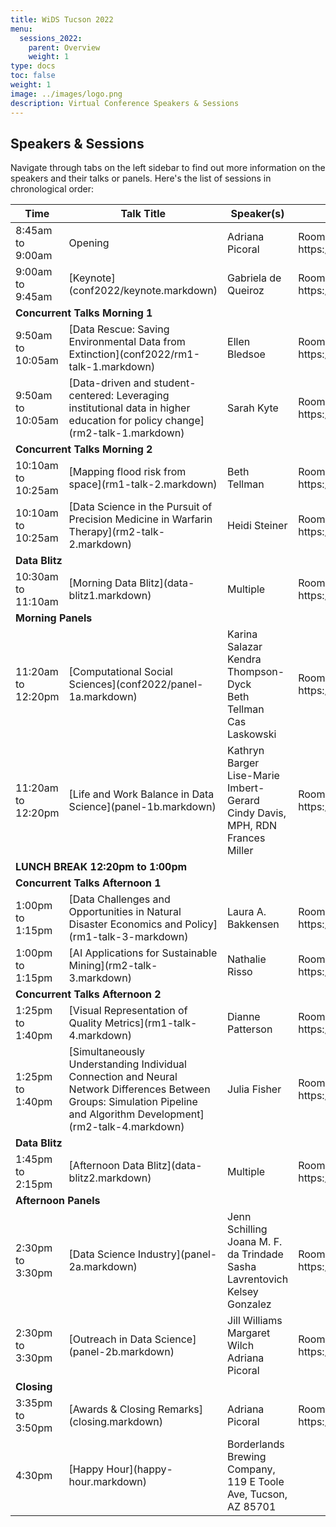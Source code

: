 ```yaml
---
title: WiDS Tucson 2022
menu:
  sessions_2022:
    parent: Overview
    weight: 1
type: docs
toc: false
weight: 1
image: ../images/logo.png
description: Virtual Conference Speakers & Sessions
---
```


## Speakers & Sessions

Navigate through tabs on the left sidebar to find out more information on the speakers and their talks or panels. Here's the list of sessions in chronological order:

<table>
  <thead>
    <tr>
      <th>Time</th>
      <th>Talk Title</th>
      <th>Speaker(s)</th>
      <th>Zoom Link</th>
    </tr>
  </thead>
  <tbody>
    <tr>
      <td>8:45am to 9:00am</td>
      <td>Opening</td>
      <td>Adriana Picoral</td>
      <td>Room A: https://arizona.zoom.us/j/82893028084</td>
    </tr>
    <tr>
      <td>9:00am to 9:45am</td>
      <td>[Keynote](conf2022/keynote.markdown)</td>
      <td>Gabriela de Queiroz</td>
      <td>Room A: https://arizona.zoom.us/j/82893028084</td>
    </tr>
    <tr>
      <td colspan="4"><b>Concurrent Talks Morning 1</b></td>
    </tr>
    <tr>
      <td>9:50am to 10:05am</td>
      <td>[Data Rescue: Saving Environmental Data from Extinction](conf2022/rm1-talk-1.markdown)</td>
      <td>Ellen Bledsoe</td>
      <td>Room A: https://arizona.zoom.us/j/82893028084</td>
    </tr>
    <tr>
      <td>9:50am to 10:05am</td>
      <td>[Data-driven and student-centered: Leveraging institutional data in higher education for policy change](rm2-talk-1.markdown)</td>
      <td>Sarah Kyte</td>
      <td>Room B: https://arizona.zoom.us/j/85853369180</td>
    </tr>
    <tr>
      <td colspan="4"><b>Concurrent Talks Morning 2</b></td>
    </tr>
    <tr>
      <td>10:10am to 10:25am</td>
      <td>[Mapping flood risk from space](rm1-talk-2.markdown)</td>
      <td>Beth Tellman</td>
      <td>Room A: https://arizona.zoom.us/j/82893028084</td>
    </tr>
    <tr>
      <td>10:10am to 10:25am</td>
      <td>[Data Science in the Pursuit of Precision Medicine in Warfarin Therapy](rm2-talk-2.markdown)</td>
      <td>Heidi Steiner</td>
      <td>Room B: https://arizona.zoom.us/j/85853369180</td>
    </tr>
    <tr>
      <td colspan="4"><b>Data Blitz</b></td>
    </tr>
    <tr>
      <td>10:30am to 11:10am</td>
      <td>[Morning Data Blitz](data-blitz1.markdown)</td>
      <td>Multiple</td>
      <td>Room A: https://arizona.zoom.us/j/82893028084</td>
    </tr>
    <tr>
      <td colspan="4"><b>Morning Panels</b></td>
    </tr>
    <tr>
      <td>11:20am to 12:20pm</td>
      <td>[Computational Social Sciences](conf2022/panel-1a.markdown)</td>
      <td>Karina Salazar<br>
      Kendra Thompson-Dyck<br>
       Beth Tellman<br>
       Cas Laskowski
      </td>
      <td>Room A: https://arizona.zoom.us/j/82893028084</td>
    </tr>
    <tr>
      <td>11:20am to 12:20pm</td>
      <td>[Life and Work Balance in Data Science](panel-1b.markdown)</td>
      <td>Kathryn Barger<br>
      Lise-Marie Imbert-Gerard<br>
      Cindy Davis, MPH, RDN<br>
      Frances Miller
      </td>
      <td>Room B: https://arizona.zoom.us/j/85853369180</td>
    </tr>
    <tr>
      <td colspan="4"><b>LUNCH BREAK 12:20pm to 1:00pm</b></td>
    </tr>
    <tr>
      <td colspan="4"><b>Concurrent Talks Afternoon 1</b></td>
    </tr>
    <tr>
      <td>1:00pm to 1:15pm</td>
      <td>[Data Challenges and Opportunities in Natural Disaster Economics and Policy](rm1-talk-3-markdown)</td>
      <td>Laura A. Bakkensen</td>
      <td>Room A: https://arizona.zoom.us/j/82893028084</td>
    </tr>
    <tr>
      <td>1:00pm to 1:15pm</td>
      <td>[AI Applications for Sustainable Mining](rm2-talk-3.markdown)
</td>
      <td>Nathalie Risso</td>
      <td>Room B: https://arizona.zoom.us/j/85853369180</td>
    </tr>
    <tr>
      <td colspan="4"><b>Concurrent Talks Afternoon 2</b></td>
    </tr>
    <tr>
      <td>1:25pm to 1:40pm</td>
      <td>[Visual Representation of Quality Metrics](rm1-talk-4.markdown)</td>
      <td>Dianne Patterson</td>
      <td>Room A: https://arizona.zoom.us/j/82893028084</td>
    </tr>
    <tr>
      <td>1:25pm to 1:40pm</td>
      <td>[Simultaneously Understanding Individual Connection and Neural Network Differences Between Groups:  Simulation Pipeline and Algorithm Development](rm2-talk-4.markdown)
</td>
      <td>Julia Fisher</td>
      <td>Room B: https://arizona.zoom.us/j/85853369180</td>
    </tr>
    <tr>
      <td colspan="4"><b>Data Blitz</b></td>
    </tr>
    <tr>
      <td>1:45pm to 2:15pm</td>
      <td>[Afternoon Data Blitz](data-blitz2.markdown)</td>
      <td>Multiple</td>
      <td>Room A: https://arizona.zoom.us/j/82893028084</td>
    </tr>
    <tr>
      <td colspan="4"><b>Afternoon Panels</b></td>
    </tr>
    <tr>
      <td>2:30pm to 3:30pm</td>
      <td>[Data Science Industry](panel-2a.markdown)</td>
      <td>Jenn Schilling<br>
      Joana M. F. da Trindade<br>
      Sasha Lavrentovich<br>
      Kelsey Gonzalez
      </td>
      <td>Room A: https://arizona.zoom.us/j/82893028084</td>
    </tr>
    <tr>
      <td>2:30pm to 3:30pm</td>
      <td>[Outreach in Data Science](panel-2b.markdown)</td>
      <td>Jill Williams<br>
      Margaret Wilch<br>
      Adriana Picoral
      </td>
      <td>Room B: https://arizona.zoom.us/j/85853369180</td>
    </tr>
    <tr>
      <td colspan="4"><b>Closing</b></td>
    </tr>
    <tr>
      <td>3:35pm to 3:50pm</td>
      <td>[Awards & Closing Remarks](closing.markdown)</td>
      <td>Adriana Picoral
      </td>
      <td>Room A: https://arizona.zoom.us/j/82893028084</td>
    </tr>
    <tr>
      <td>4:30pm</td>
      <td>[Happy Hour](happy-hour.markdown)</td>
      <td>Borderlands Brewing Company, 119 E Toole Ave, Tucson, AZ 85701
      </td>
      <td></td>
    </tr>
  </tbody>
</table>
